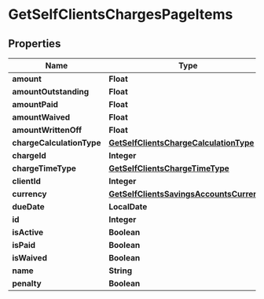 

# GetSelfClientsChargesPageItems


## Properties

| Name | Type | Description | Notes |
|------------ | ------------- | ------------- | -------------|
|**amount** | **Float** |  |  [optional] |
|**amountOutstanding** | **Float** |  |  [optional] |
|**amountPaid** | **Float** |  |  [optional] |
|**amountWaived** | **Float** |  |  [optional] |
|**amountWrittenOff** | **Float** |  |  [optional] |
|**chargeCalculationType** | [**GetSelfClientsChargeCalculationType**](GetSelfClientsChargeCalculationType.md) |  |  [optional] |
|**chargeId** | **Integer** |  |  [optional] |
|**chargeTimeType** | [**GetSelfClientsChargeTimeType**](GetSelfClientsChargeTimeType.md) |  |  [optional] |
|**clientId** | **Integer** |  |  [optional] |
|**currency** | [**GetSelfClientsSavingsAccountsCurrency**](GetSelfClientsSavingsAccountsCurrency.md) |  |  [optional] |
|**dueDate** | **LocalDate** |  |  [optional] |
|**id** | **Integer** |  |  [optional] |
|**isActive** | **Boolean** |  |  [optional] |
|**isPaid** | **Boolean** |  |  [optional] |
|**isWaived** | **Boolean** |  |  [optional] |
|**name** | **String** |  |  [optional] |
|**penalty** | **Boolean** |  |  [optional] |



